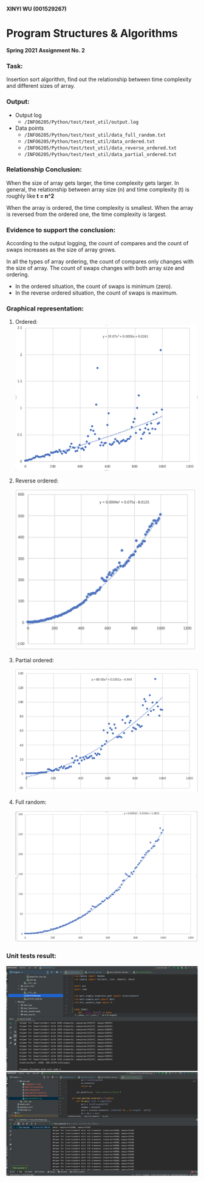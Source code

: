 **XINYI WU (001529267)**

# Program Structures & Algorithms
**Spring 2021**
**Assignment No. 2**

### Task:
Insertion sort algorithm, find out the relationship between time complexity and different sizes of array.

###	Output: 
- Output log
	- `/INFO6205/Python/test/test_util/output.log`
- Data points
	- `/INFO6205/Python/test/test_util/data_full_random.txt`
	-	`/INFO6205/Python/test/test_util/data_ordered.txt`
	-	`/INFO6205/Python/test/test_util/data_reverse_ordered.txt`
	-	`/INFO6205/Python/test/test_util/data_partial_ordered.txt`
	
###	Relationship Conclusion: 
When the size of array gets larger, the time complexity gets larger. In general, the relationship between array size (n) and time complexity (t) is roughly like **t = n^2**

When the array is ordered, the time complexity is smallest. When the array is reversed from the ordered one, the time complexity is largest. 

###	Evidence to support the conclusion: 
According to the output logging, the count of compares and the count of swaps increases as the size of array grows. 

In all the types of array ordering, the count of compares only changes with the size of array. The count of swaps changes with both array size and ordering.
- In the ordered situation, the count of swaps is minimum (zero).
- In the reverse ordered situation, the count of swaps is maximum.

###	Graphical representation:
1. Ordered:![Ordered](Ordered.png)

2. Reverse ordered:

   ![reversedorder](reversedorder.png)

3. Partial ordered:

   ![Partialordered](Partialordered.png)

4. Full random:

   ![fullrandom](fullrandom.png)


###	Unit tests result: 
![unittest_1](unittest_1.png)
![unittest_2](unittest_2.png)